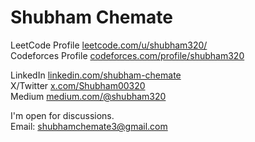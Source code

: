 # Shubham Chemate
<!---
```
Languages: Go, C++ (For Data Structures and Algorithms), Python (For Scripting), Scheme/Lisp (Beginner Proficienty) 
```
```
Current Skillset
Programming Languages: C, C++, Go, Python, Javascript, TypeScript, Java
Backend System: Go, Java, Python, NodeJS
Backend Framework: ExpressJS, NodeJS, Spring Boot
SQL Databases: MySQL, Oracle DB, SQL Server
NoSQL Databases: MongoDB
Caching: Hazelcast, Redis
Architectural Patterns: Pub-sub, Req-Res, Even Driven
Stream Processing: Kafka
API Architecture: GraphQL, REST
API Tools: Postman, Insomnia
Vesion Control & CI/CD: GIT, Github, Gitlab
Text Editor: Visual Studio Code, IntelliJ (for Java)
Containerization: Docker, Kubernetes
Frontend: HTML, CSS
```
-->
LeetCode Profile [leetcode.com/u/shubham320/](https://leetcode.com/u/shubham320/)  
Codeforces Profile [codeforces.com/profile/shubham320](https://codeforces.com/profile/shubham320)

LinkedIn [linkedin.com/shubham-chemate](https://www.linkedin.com/in/shubham-chemate/)  
X/Twitter [x.com/Shubham00320](https://x.com/Shubham00320)  
Medium [medium.com/@shubham320](https://medium.com/@shubham320)  

I'm open for discussions.  
Email: shubhamchemate3@gmail.com  
